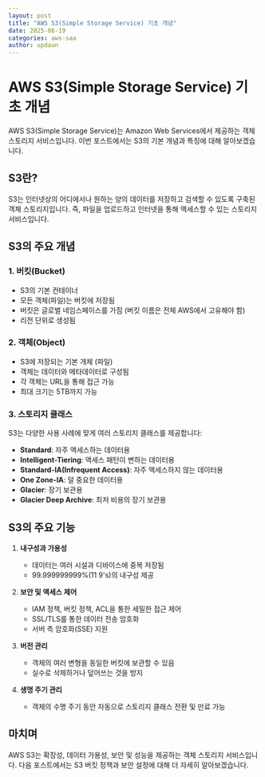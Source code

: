 ```yaml
---
layout: post
title: "AWS S3(Simple Storage Service) 기초 개념"
date: 2025-06-19
categories: aws-saa
author: updaun
---
```


# AWS S3(Simple Storage Service) 기초 개념

AWS S3(Simple Storage Service)는 Amazon Web Services에서 제공하는 객체 스토리지 서비스입니다. 이번 포스트에서는 S3의 기본 개념과 특징에 대해 알아보겠습니다.

## S3란?

S3는 인터넷상의 어디에서나 원하는 양의 데이터를 저장하고 검색할 수 있도록 구축된 객체 스토리지입니다. 즉, 파일을 업로드하고 인터넷을 통해 액세스할 수 있는 스토리지 서비스입니다.

## S3의 주요 개념

### 1. 버킷(Bucket)
- S3의 기본 컨테이너
- 모든 객체(파일)는 버킷에 저장됨
- 버킷은 글로벌 네임스페이스를 가짐 (버킷 이름은 전체 AWS에서 고유해야 함)
- 리전 단위로 생성됨

### 2. 객체(Object)
- S3에 저장되는 기본 개체 (파일)
- 객체는 데이터와 메타데이터로 구성됨
- 각 객체는 URL을 통해 접근 가능
- 최대 크기는 5TB까지 가능

### 3. 스토리지 클래스
S3는 다양한 사용 사례에 맞게 여러 스토리지 클래스를 제공합니다:

- **Standard**: 자주 액세스하는 데이터용
- **Intelligent-Tiering**: 액세스 패턴이 변하는 데이터용
- **Standard-IA(Infrequent Access)**: 자주 액세스하지 않는 데이터용
- **One Zone-IA**: 덜 중요한 데이터용
- **Glacier**: 장기 보관용
- **Glacier Deep Archive**: 최저 비용의 장기 보관용

## S3의 주요 기능

1. **내구성과 가용성**
   - 데이터는 여러 시설과 디바이스에 중복 저장됨
   - 99.999999999%(11 9's)의 내구성 제공

2. **보안 및 액세스 제어**
   - IAM 정책, 버킷 정책, ACL을 통한 세밀한 접근 제어
   - SSL/TLS를 통한 데이터 전송 암호화
   - 서버 측 암호화(SSE) 지원

3. **버전 관리**
   - 객체의 여러 변형을 동일한 버킷에 보관할 수 있음
   - 실수로 삭제하거나 덮어쓰는 것을 방지

4. **생명 주기 관리**
   - 객체의 수명 주기 동안 자동으로 스토리지 클래스 전환 및 만료 가능

## 마치며

AWS S3는 확장성, 데이터 가용성, 보안 및 성능을 제공하는 객체 스토리지 서비스입니다. 다음 포스트에서는 S3 버킷 정책과 보안 설정에 대해 더 자세히 알아보겠습니다.
